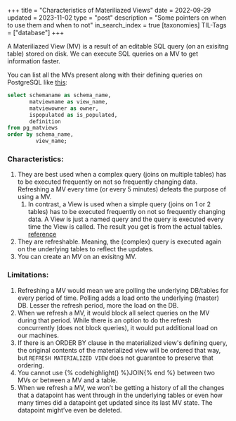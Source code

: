 +++
title = "Characteristics of Materiliazed Views"
date = 2022-09-29
updated = 2023-11-02
type = "post"
description = "Some pointers on when to use them and when to not"
in_search_index = true
[taxonomies]
TIL-Tags = ["database"]
+++

A Materiliazed View (MV) is a result of an editable SQL query (on an exisitng table) stored on disk. We can execute SQL queries on a MV to get information faster.

You can list all the MVs present along with their defining queries on PostgreSQL like [this](https://dataedo.com/kb/query/postgresql/list-materialized-views):
```sql
select schemaname as schema_name,
       matviewname as view_name,
       matviewowner as owner,
       ispopulated as is_populated,
       definition
from pg_matviews
order by schema_name,
         view_name;
```

### Characteristics:
1. They are best used when a complex query (joins on multiple tables) has to be
   executed frequently on not so frequently changing data. Refreshing a MV every time (or every 5 minutes) defeats the purpose of using a MV.
   1. In contrast, a View is used when a simple query (joins on 1 or 2 tables) has to be executed frequently on not so frequently changing data. A View is just a named query and the query is executed every time the View is called. The result you get is from the actual tables. [reference](https://stackoverflow.com/a/43053443/10524266)
2. They are refreshable. Meaning, the (complex) query is executed again on the
   underlying tables to reflect the updates.
3. You can create an MV on an exisitng MV.


### Limitations: 
1. Refreshing a MV would mean we are polling the underlying DB/tables for every period of time. Polling adds a load onto the underlying (master) DB. Lesser the refresh period, more the load on the DB.
2. When we refresh a MV, it would block all select queries on the MV during that period. While there is an option to do the refresh concurrently (does not block queries), it would put additional load on our machines.
3. If there is an ORDER BY clause in the materialized view's defining query, the original contents of the materialized view will be ordered that way, but `REFRESH MATERIALIZED VIEW` does not guarantee to preserve that ordering.
4. You cannot use {% codehighlight() %}JOIN{% end %} between two MVs or between a MV and a table.
5. When we refresh a MV, we won’t be getting a history of all the changes that a datapoint has went through in the underlying tables or even how many times did a datapoint get updated since its last MV state. The datapoint might’ve even be deleted.